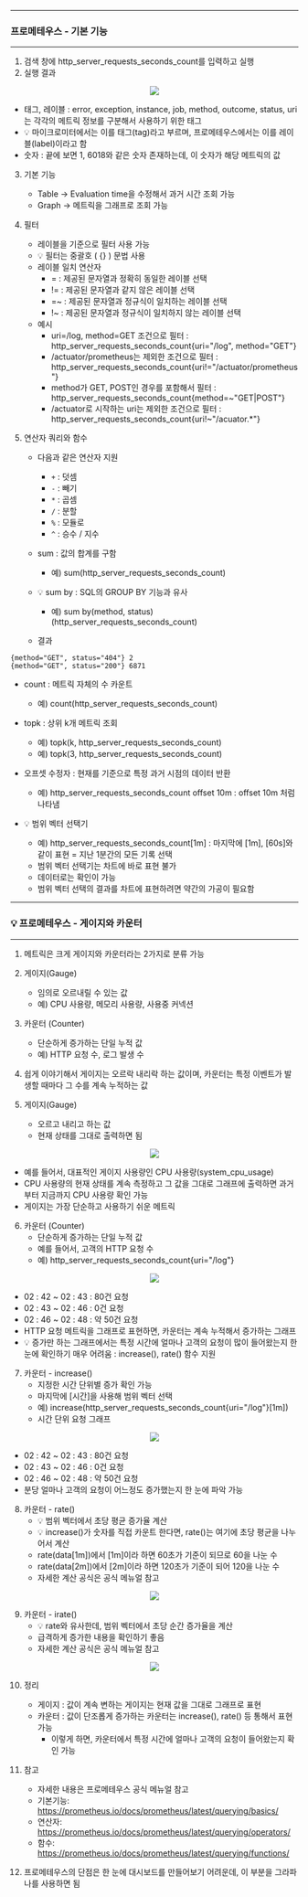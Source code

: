 -----
### 프로메테우스 - 기본 기능
-----
1. 검색 창에 http_server_requests_seconds_count를 입력하고 실행
2. 실행 결과
<div align="center">
<img src="https://github.com/user-attachments/assets/85771d7b-816d-4610-bfac-d72aff1e0667">
</div>

  - 태그, 레이블 : error, exception, instance, job, method, outcome, status, uri는 각각의 메트릭 정보를 구분해서 사용하기 위한 태그
  - 💡 마이크로미터에서는 이를 태그(tag)라고 부르며, 프로메테우스에서는 이를 레이블(label)이라고 함
  - 숫자 : 끝에 보면 1, 6018와 같은 숫자 존재하는데, 이 숫자가 해당 메트릭의 값

3. 기본 기능
   - Table → Evaluation time을 수정해서 과거 시간 조회 가능
   - Graph → 메트릭을 그래프로 조회 가능

4. 필터
   - 레이블을 기준으로 필터 사용 가능
   - 💡 필터는 중괄호 ( {} ) 문법 사용
   - 레이블 일치 연산자
     + = : 제공된 문자열과 정확히 동일한 레이블 선택
     + != : 제공된 문자열과 같지 않은 레이블 선택
     + =~ : 제공된 문자열과 정규식이 일치하는 레이블 선택
     + !~ : 제공된 문자열과 정규식이 일치하지 않는 레이블 선택
   - 예시
     + uri=/log, method=GET 조건으로 필터 : http_server_requests_seconds_count{uri="/log", method="GET"}
     + /actuator/prometheus는 제외한 조건으로 필터 : http_server_requests_seconds_count{uri!="/actuator/prometheus"}
     + method가 GET, POST인 경우를 포함해서 필터 : http_server_requests_seconds_count{method=~"GET|POST"}
     + /actuator로 시작하는 uri는 제외한 조건으로 필터 : http_server_requests_seconds_count{uri!~"/acuator.*"}

5. 연산자 쿼리와 함수
   - 다음과 같은 연산자 지원
     + ```+``` : 덧셈
     + ```-``` : 빼기
     + ```*``` : 곱셈
     + ```/``` : 분할
     + ```%``` : 모듈로
     + ```^``` : 승수 / 지수

   - sum : 값의 합계를 구함
     + 예) sum(http_server_requests_seconds_count)
   - 💡 sum by : SQL의 GROUP BY 기능과 유사
     + 예) sum by(method, status)(http_server_requests_seconds_count)
   - 결과
```
{method="GET", status="404"} 2
{method="GET", status="200"} 6871
```
  - count : 메트릭 자체의 수 카운트
    + 예) count(http_server_requests_seconds_count)

  - topk : 상위 k개 메트릭 조회
    + 예) topk(k, http_server_requests_seconds_count)
    + 예) topk(3, http_server_requests_seconds_count)
    
  - 오프셋 수정자 : 현재를 기준으로 특정 과거 시점의 데이터 반환
    + 예) http_server_requests_seconds_count offset 10m : offset 10m 처럼 나타냄

  - 💡 범위 벡터 선택기
    + 예) http_server_requests_seconds_count[1m] : 마지막에 [1m], [60s]와 같이 표현 = 지난 1분간의 모든 기록 선택
    + 범위 벡터 선택기는 차트에 바로 표현 불가
    + 데이터로는 확인이 가능
    + 범위 벡터 선택의 결과를 차트에 표현하려면 약간의 가공이 필요함

-----
### 💡 프로메테우스 - 게이지와 카운터
-----
1. 메트릭은 크게 게이지와 카운터라는 2가지로 분류 가능
2. 게이지(Gauge)
   - 임의로 오르내릴 수 있는 값
   - 예) CPU 사용량, 메모리 사용량, 사용중 커넥션

3. 카운터 (Counter)
   - 단순하게 증가하는 단일 누적 값
   - 예) HTTP 요청 수, 로그 발생 수

4. 쉽게 이야기해서 게이지는 오르락 내리락 하는 값이며, 카운터는 특정 이벤트가 발생할 때마다 그 수를 계속 누적하는 값
5. 게이지(Gauge)
   - 오르고 내리고 하는 값
   - 현재 상태를 그대로 출력하면 됨
<div align="center">
<img src="https://github.com/user-attachments/assets/3c569885-9754-4c98-b290-26d62a9a35a5">
</div>

   - 예를 들어서, 대표적인 게이지 사용량인 CPU 사용량(system_cpu_usage)
   - CPU 사용량의 현재 상태를 계속 측정하고 그 값을 그대로 그래프에 출력하면 과거부터 지금까지 CPU 사용량 확인 가능
   - 게이지는 가장 단순하고 사용하기 쉬운 메트릭

6. 카운터 (Counter)
   - 단순하게 증가하는 단일 누적 값
   - 예를 들어서, 고객의 HTTP 요청 수
   - 예) http_server_requests_seconds_count{uri="/log"}
<div align="center">
<img src="https://github.com/user-attachments/assets/e6c446e3-3c2d-4960-ad5c-019f30342349">
</div> 

   - 02 : 42 ~ 02 : 43 : 80건 요청
   - 02 : 43 ~ 02 : 46 : 0건 요청
   - 02 : 46 ~ 02 : 48 : 약 50건 요청
   - HTTP 요청 메트릭을 그래프로 표현하면, 카운터는 계속 누적해서 증가하는 그래프
   - 💡 증가만 하는 그래프에서는 특정 시간에 얼마나 고객의 요청이 많이 들어왔는지 한 눈에 확인하기 매우 어려움 : increase(), rate() 함수 지원

7. 카운터 - increase()
   - 지정한 시간 단위별 증가 확인 가능
   - 마지막에 [시간]을 사용해 범위 벡터 선택
   - 예) increase(http_server_requests_seconds_count{uri="/log"}[1m])
   - 시간 단위 요청 그래프
<div align="center">
<img src="https://github.com/user-attachments/assets/4827eda9-f972-415c-8a5c-98088d894a52">
</div> 

   - 02 : 42 ~ 02 : 43 : 80건 요청
   - 02 : 43 ~ 02 : 46 : 0건 요청
   - 02 : 46 ~ 02 : 48 : 약 50건 요청
   - 분당 얼마나 고객의 요청이 어느정도 증가했는지 한 눈에 파악 가능

8. 카운터 - rate()
   - 💡 범위 벡터에서 초당 평균 증가율 계산
   - 💡 increase()가 숫자를 직접 카운트 한다면, rate()는 여기에 초당 평균을 나누어서 계산
   - rate(data[1m])에서 [1m]이라 하면 60초가 기준이 되므로 60을 나눈 수
   - rate(data[2m])에서 [2m]이라 하면 120초가 기준이 되어 120을 나눈 수
   - 자세한 계산 공식은 공식 메뉴얼 참고
<div align="center">
<img src="https://github.com/user-attachments/assets/da47fb50-36b0-4665-bd6b-2db8ac0487dc">
</div> 

9. 카운터 - irate()
   - 💡 rate와 유사한데, 범위 벡터에서 초당 순간 증가율을 계산
   - 급격하게 증가한 내용을 확인하기 좋음
   - 자세한 계산 공식은 공식 메뉴얼 참고
<div align="center">
<img src="https://github.com/user-attachments/assets/f9366d32-017b-482b-b46c-c6e57e17b183">
</div> 

10. 정리
    - 게이지 : 값이 계속 변하는 게이지는 현재 값을 그대로 그래프로 표현
    - 카운터 : 값이 단조롭게 증가하는 카운터는 increase(), rate() 등 통해서 표현 가능
      + 이렇게 하면, 카운터에서 특정 시간에 얼마나 고객의 요청이 들어왔는지 확인 가능

11. 참고
    - 자세한 내용은 프로메테우스 공식 메뉴얼 참고
    - 기본기능: https://prometheus.io/docs/prometheus/latest/querying/basics/
    - 연산자: https://prometheus.io/docs/prometheus/latest/querying/operators/
    - 함수: https://prometheus.io/docs/prometheus/latest/querying/functions/

12. 프로메테우스의 단점은 한 눈에 대시보드를 만들어보기 어려운데, 이 부분을 그라파나를 사용하면 됨
